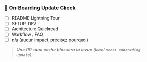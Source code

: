 ### 🔄 On-Boarding Update Check
- [ ] README Lightning Tour
- [ ] SETUP_DEV
- [ ] Architecture Quickread
- [ ] Workflow / FAQ
- [ ] n/a (aucun impact, précisez pourquoi)

> _Une PR sans coche bloquera la revue (label `needs-onboarding-update`)._ 